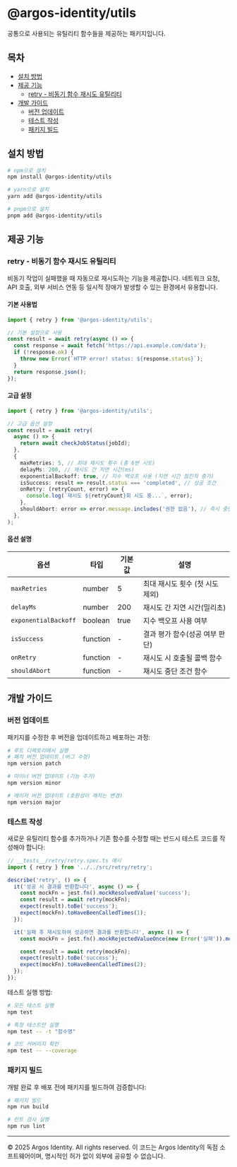 # @argos-identity/utils

공통으로 사용되는 유틸리티 함수들을 제공하는 패키지입니다.

## 목차

- [설치 방법](#설치-방법)
- [제공 기능](#제공-기능)
  - [retry - 비동기 함수 재시도 유틸리티](#retry---비동기-함수-재시도-유틸리티)
- [개발 가이드](#개발-가이드)
  - [버전 업데이트](#버전-업데이트)
  - [테스트 작성](#테스트-작성)
  - [패키지 빌드](#패키지-빌드)

## 설치 방법

```bash
# npm으로 설치
npm install @argos-identity/utils

# yarn으로 설치
yarn add @argos-identity/utils

# pnpm으로 설치
pnpm add @argos-identity/utils
```

## 제공 기능

### retry - 비동기 함수 재시도 유틸리티

비동기 작업이 실패했을 때 자동으로 재시도하는 기능을 제공합니다. 네트워크 요청, API 호출, 외부 서비스 연동 등 일시적 장애가 발생할 수 있는 환경에서 유용합니다.

#### 기본 사용법

```typescript
import { retry } from '@argos-identity/utils';

// 기본 설정으로 사용
const result = await retry(async () => {
  const response = await fetch('https://api.example.com/data');
  if (!response.ok) {
    throw new Error(`HTTP error! status: ${response.status}`);
  }
  return response.json();
});
```

#### 고급 설정

```typescript
import { retry } from '@argos-identity/utils';

// 고급 옵션 설정
const result = await retry(
  async () => {
    return await checkJobStatus(jobId);
  },
  {
    maxRetries: 5, // 최대 재시도 횟수 (총 6번 시도)
    delayMs: 200, // 재시도 간 지연 시간(ms)
    exponentialBackoff: true, // 지수 백오프 사용 (지연 시간 점진적 증가)
    isSuccess: result => result.status === 'completed', // 성공 조건
    onRetry: (retryCount, error) => {
      console.log(`재시도 ${retryCount}회 시도 중...`, error);
    },
    shouldAbort: error => error.message.includes('권한 없음'), // 즉시 중단 조건
  },
);
```

#### 옵션 설명

| 옵션                 | 타입     | 기본값 | 설명                            |
| -------------------- | -------- | ------ | ------------------------------- |
| `maxRetries`         | number   | 5      | 최대 재시도 횟수 (첫 시도 제외) |
| `delayMs`            | number   | 200    | 재시도 간 지연 시간(밀리초)     |
| `exponentialBackoff` | boolean  | true   | 지수 백오프 사용 여부           |
| `isSuccess`          | function | -      | 결과 평가 함수(성공 여부 판단)  |
| `onRetry`            | function | -      | 재시도 시 호출될 콜백 함수      |
| `shouldAbort`        | function | -      | 재시도 중단 조건 함수           |

## 개발 가이드

### 버전 업데이트

패키지를 수정한 후 버전을 업데이트하고 배포하는 과정:

```bash
# 루트 디렉토리에서 실행
# 패치 버전 업데이트 (버그 수정)
npm version patch

# 마이너 버전 업데이트 (기능 추가)
npm version minor

# 메이저 버전 업데이트 (호환성이 깨지는 변경)
npm version major
```

### 테스트 작성

새로운 유틸리티 함수를 추가하거나 기존 함수를 수정할 때는 반드시 테스트 코드를 작성해야 합니다:

```typescript
// __tests__/retry/retry.spec.ts 예시
import { retry } from '../../src/retry/retry';

describe('retry', () => {
  it('성공 시 결과를 반환합니다', async () => {
    const mockFn = jest.fn().mockResolvedValue('success');
    const result = await retry(mockFn);
    expect(result).toBe('success');
    expect(mockFn).toHaveBeenCalledTimes(1);
  });

  it('실패 후 재시도하여 성공하면 결과를 반환합니다', async () => {
    const mockFn = jest.fn().mockRejectedValueOnce(new Error('실패')).mockResolvedValue('success');

    const result = await retry(mockFn);
    expect(result).toBe('success');
    expect(mockFn).toHaveBeenCalledTimes(2);
  });
});
```

테스트 실행 방법:

```bash
# 모든 테스트 실행
npm test

# 특정 테스트만 실행
npm test -- -t "함수명"

# 코드 커버리지 확인
npm test -- --coverage
```

### 패키지 빌드

개발 완료 후 배포 전에 패키지를 빌드하여 검증합니다:

```bash
# 패키지 빌드
npm run build

# 린트 검사 실행
npm run lint
```

---

© 2025 Argos Identity. All rights reserved.
이 코드는 Argos Identity의 독점 소프트웨어이며, 명시적인 허가 없이 외부에 공유할 수 없습니다.
